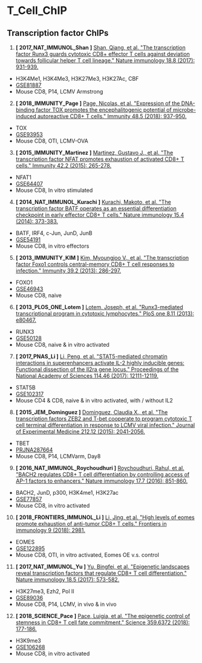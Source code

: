 # T_Cell_ChIP

## Transcription factor ChIPs
1. **[ 2017_NAT_IMMUNOL_Shan ]** [Shan, Qiang, et al. "The transcription factor Runx3 guards cytotoxic CD8+ effector T cells against deviation towards follicular helper T cell lineage." Nature immunology 18.8 (2017): 931-939.](https://www.nature.com/articles/ni.3773)
- H3K4Me1, H3K4Me3, H3K27Me3, H3K27Ac, CBF
- [GSE81887](https://www.ncbi.nlm.nih.gov/geo/query/acc.cgi?acc=GSE81887)
- Mouse CD8, P14, LCMV Armstrong


2. **[ 2018_IMMUNITY_Page ]** [Page, Nicolas, et al. "Expression of the DNA-binding factor TOX promotes the encephalitogenic potential of microbe-induced autoreactive CD8+ T cells." Immunity 48.5 (2018): 937-950.](https://www.sciencedirect.com/science/article/pii/S1074761318301420)
- TOX
- [GSE93953](https://www.ncbi.nlm.nih.gov/geo/query/acc.cgi?acc=GSE93953)
- Mouse CD8, OTI, LCMV-OVA

3. **[ 2015_IMMUNITY_Martinez ]** [Martinez, Gustavo J., et al. "The transcription factor NFAT promotes exhaustion of activated CD8+ T cells." Immunity 42.2 (2015): 265-278.](https://www.sciencedirect.com/science/article/pii/S1074761315000321)
- NFAT1
- [GSE64407](https://www.ncbi.nlm.nih.gov/geo/query/acc.cgi?acc=GSE64407)
- Mouse CD8, In vitro stimulated

4. **[ 2014_NAT_IMMUNOL_Kurachi ]** [Kurachi, Makoto, et al. "The transcription factor BATF operates as an essential differentiation checkpoint in early effector CD8+ T cells." Nature immunology 15.4 (2014): 373-383.](https://www.nature.com/articles/ni.2834)
-  BATF, IRF4, c-Jun, JunD, JunB
- [GSE54191](https://www.ncbi.nlm.nih.gov/geo/query/acc.cgi?acc=GSE54191)
- Mouse CD8, in vitro effectors

5. **[ 2013_IMMUNITY_KIM ]** [Kim, Myoungjoo V., et al. "The transcription factor Foxo1 controls central-memory CD8+ T cell responses to infection." Immunity 39.2 (2013): 286-297.](https://www.sciencedirect.com/science/article/pii/S107476131300321X)
- FOXO1
- [GSE46943](https://www.ncbi.nlm.nih.gov/geo/query/acc.cgi?acc=GSE46943)
- Mouse CD8, naive

6. **[ 2013_PLOS_ONE_Lotem ]** [Lotem, Joseph, et al. "Runx3-mediated transcriptional program in cytotoxic lymphocytes." PloS one 8.11 (2013): e80467.](https://www.cell.com/immunity/comments/S1074-7613(18)30126-2)
- RUNX3
- [GSE50128](https://www.ncbi.nlm.nih.gov/geo/query/acc.cgi?acc=GSE50128)
- Mouse CD8, naive & in vitro activated

7. **[ 2017_PNAS_Li ]** [Li, Peng, et al. "STAT5-mediated chromatin interactions in superenhancers activate IL-2 highly inducible genes: Functional dissection of the Il2ra gene locus." Proceedings of the National Academy of Sciences 114.46 (2017): 12111-12119.](https://www.pnas.org/content/114/46/12111.short)
- STAT5B
- [GSE102317](https://www.ncbi.nlm.nih.gov/geo/query/acc.cgi?acc=GSE102317)
- Mouse CD4 & CD8, naive & in vitro activated, with / without IL2

8. **[ 2015_JEM_Dominguez ]** [Dominguez, Claudia X., et al. "The transcription factors ZEB2 and T-bet cooperate to program cytotoxic T cell terminal differentiation in response to LCMV viral infection." Journal of Experimental Medicine 212.12 (2015): 2041-2056.](https://rupress.org/jem/article/212/12/2041/41850/The-transcription-factors-ZEB2-and-T-bet-cooperate)
- TBET
- [PRJNA287664](https://www.ncbi.nlm.nih.gov/Traces/study/?query_key=2&WebEnv=MCID_5fe3574bfc6e8f107847a2af&o=acc_s%3Aa)
- Mouse CD8, P14, LCMVarm, Day8

9. **[ 2016_NAT_IMMUNOL_Roychoudhuri ]** [Roychoudhuri, Rahul, et al. "BACH2 regulates CD8+ T cell differentiation by controlling access of AP-1 factors to enhancers." Nature immunology 17.7 (2016): 851-860.](https://www.nature.com/articles/ni.3441)
- BACH2, JunD, p300, H3K4me1, H3K27ac
- [GSE77857](https://www.ncbi.nlm.nih.gov/geo/query/acc.cgi?acc=GSE77857)
- Mouse CD8, in vitro activated

10. **[ 2018_FRONTIERS_IMMUNOL_Li ]** [Li, Jing, et al. "High levels of eomes promote exhaustion of anti-tumor CD8+ T cells." Frontiers in immunology 9 (2018): 2981.](https://www.frontiersin.org/articles/10.3389/fimmu.2018.02981/full)
- EOMES
- [GSE122895](https://www.ncbi.nlm.nih.gov/geo/query/acc.cgi?acc=GSE122895)
- Mouse CD8, OTI, in vitro activated, Eomes OE v.s. control

11. **[ 2017_NAT_IMMUNOL_Yu ]** [Yu, Bingfei, et al. "Epigenetic landscapes reveal transcription factors that regulate CD8+ T cell differentiation." Nature immunology 18.5 (2017): 573-582.](https://www.nature.com/articles/ni.3706)
- H3K27me3, Ezh2, Pol II
- [GSE89036](https://www.ncbi.nlm.nih.gov/geo/query/acc.cgi?acc=GSE89036)
- Mouse CD8, P14, LCMV, in vivo & in vivo

12. **[ 2018_SCIENCE_Pace ]** [Pace, Luigia, et al. "The epigenetic control of stemness in CD8+ T cell fate commitment." Science 359.6372 (2018): 177-186.](https://science.sciencemag.org/content/359/6372/177.full)
- H3K9me3
- [GSE106268](https://www.ncbi.nlm.nih.gov/geo/query/acc.cgi?acc=GSE106268)
- Mouse CD8, in vitro activated







